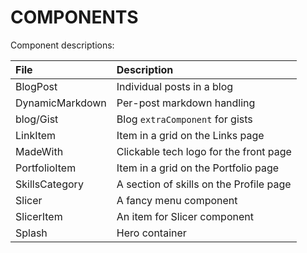 # COMPONENTS

Component descriptions:

| File            | Description                             |
|:----------------|:----------------------------------------|
| BlogPost        | Individual posts in a blog              |
| DynamicMarkdown | Per-post markdown handling              |
| blog/Gist       | Blog `extraComponent` for gists         |
| LinkItem        | Item in a grid on the Links page        |
| MadeWith        | Clickable tech logo for the front page  |
| PortfolioItem   | Item in a grid on the Portfolio page    |
| SkillsCategory  | A section of skills on the Profile page |
| Slicer          | A fancy menu component                  |
| SlicerItem      | An item for Slicer component            |
| Splash          | Hero container                          |
